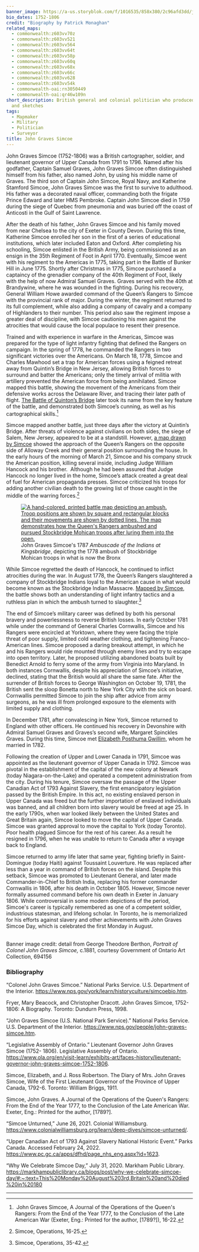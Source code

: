 ```yaml
---
banner_image: https://a-us.storyblok.com/f/1016535/858x380/2c96afd3dd/john_graves_simcoe.png
bio_dates: 1752-1806
credit: "Biography by Patrick Monaghan"
related_maps:
  - commonwealth:z603vv70z
  - commonwealth:z603vv521
  - commonwealth:z603vv564
  - commonwealth:z603vv64t
  - commonwealth:z603vv58p
  - commonwealth:z603vv60q
  - commonwealth:z603vv68x
  - commonwealth:z603vv66c
  - commonwealth:z603vv628
  - commonwealth:z603vv54k
  - commonwealth-oai:rn3050449
  - commonwealth-oai:qr46w109n
short_description: British general and colonial politician who produced many maps
  and sketches
tags:
  - Mapmaker
  - Military
  - Politician
  - Surveyor
title: John Graves Simcoe
---
```

John Graves Simcoe (1752-1806) was a British cartographer, soldier, and lieutenant governor of Upper Canada from 1791 to 1796. Named after his godfather, Captain Samuel Graves, John Graves Simcoe often distinguished himself from his father, also named John, by using his middle name of Graves. The third son of Captain John Simcoe, Royal Navy, and Katherine Stamford Simcoe, John Graves Simcoe was the first to survive to adulthood. His father was a decorated naval officer, commanding both the frigate Prince Edward and later HMS Pembroke. Captain John Simcoe died in 1759 during the siege of Quebec from pneumonia and was buried off the coast of Anticosti in the Gulf of Saint Lawrence.

After the death of his father, John Graves Simcoe and his family moved from near Chelsea to the city of Exeter in County Devon. During this time, Katherine Simcoe enrolled her son in the first of a series of educational institutions, which later included Eaton and Oxford. After completing his schooling, Simcoe enlisted in the British Army, being commissioned as an ensign in the 35th Regiment of Foot in April 1770. Eventually, Simcoe went with his regiment to the Americas in 1775, taking part in the Battle of Bunker Hill in June 1775. Shortly after Christmas in 1775, Simcoe purchased a captaincy of the grenadier company of the 40th Regiment of Foot, likely with the help of now Admiral Samuel Graves. Graves served with the 40th at Brandywine, where he was wounded in the fighting. During his recovery, General William Howe awarded command of the Queen’s Rangers to Simcoe with the provincial rank of major. During the winter, the regiment returned to its full complement, while also adding a company of cavalry and a company of Highlanders to their number. This period also saw the regiment impose a greater deal of discipline, with Simcoe cautioning his men against the atrocities that would cause the local populace to resent their presence.

Trained and with experience in warfare in the Americas, Simcoe was prepared for the type of light infantry fighting that defined the Rangers on campaign. In the spring of 1778, he commanded the Rangers in two significant victories over the Americans. On March 18, 1778, Simcoe and Charles Mawhood set a trap for American forces using a feigned retreat away from Quintin’s Bridge in New Jersey, allowing British forces to surround and batter the Americans; only the timely arrival of militia with artillery prevented the American force from being annihilated. Simcoe mapped this battle, showing the movement of the Americans from their defensive works across the Delaware River, and tracing their later path of flight. [The Battle of Quinton’s Bridge](/maps/commonwealth:z603vv521) later took its name from the key feature of the battle, and demonstrated both Simcoe’s cunning, as well as his cartographical skills.[^1]

Simcoe mapped another battle, just three days after the victory at Quintin’s Bridge. After threats of violence against civilians on both sides, the siege of Salem, New Jersey, appeared to be at a standstill. However, [a map drawn by Simcoe](/maps/commonwealth:z603vv54k) showed the approach of the Queen’s Rangers on the opposite side of Alloway Creek and their general position surrounding the house. In the early hours of the morning of March 21, Simcoe and his company struck the American position, killing several inside, including Judge William Hancock and his brother.  Although he had been assured that Judge Hancock no longer lived in the home, Simcoe’s attack created a great deal of fuel for American propaganda presses. Simcoe criticized his troops for adding another civilian death to the growing list of those caught in the middle of the warring forces.[^2]

<figure class="table m-auto">
  <a href="/maps/commonwealth:z603vv564">
    <img src="https://iiif.digitalcommonwealth.org/iiif/2/commonwealth:z603vv57d/940,1165,5505,4326/650,/0/default.jpg" alt="A hand-colored, printed battle map depicting an ambush. Troop positions are shown by square and rectangular blocks and their movements are shown by dotted lines. The map demonstrates how the Queen&#39;s Rangers ambushed and pursued Stockbridge Mohican troops after luring them into the open." />
  </a>
  <figcaption class="table-caption caption-bottom mt-0">
    John Graves Simcoe&#39;s 1787 <em>Ambuscade of the Indians at Kingsbridge</em>, depicting the 1778 ambush of Stockbridge Mohican troops in what is now the Bronx
  </figcaption>
</figure>

While Simcoe regretted the death of Hancock, he continued to inflict atrocities during the war. In August 1778, the Queen’s Rangers slaughtered a company of Stockbridge Indians loyal to the American cause in what would become known as the Stockbridge Indian Massacre. [Mapped by Simcoe](/maps/commonwealth:z603vv564), the battle shows both an understanding of light infantry tactics and a ruthless plan in which the ambush turned to slaughter.[^3]

The end of Simcoe’s military career was defined by both his personal bravery and powerlessness to reverse British losses. In early October 1781 while under the command of General Charles Cornwallis, Simcoe and his Rangers were encircled at Yorktown, where they were facing the triple threat of poor supply, limited cold weather clothing, and tightening Franco-American lines. Simcoe proposed a daring breakout attempt, in which he and his Rangers would ride mounted through enemy lines and try to escape into open territory. Later, he proposed utilizing abandoned boats built by Benedict Arnold to ferry some of the army from Virginia into Maryland. In both instances Cornwallis, despite his appreciation of Simcoe’s initiative, declined, stating that the British would all share the same fate. After the surrender of British forces to George Washington on October 19, 1781, the British sent the sloop Bonetta north to New York City with the sick on board. Cornwallis permitted Simcoe to join the ship after advice from army surgeons, as he was ill from prolonged exposure to the elements with limited supply and clothing.

In December 1781, after convalescing in New York, Simcoe returned to England with other officers. He continued his recovery in Devonshire with Admiral Samuel Graves and Graves’s second wife, Margaret Spinckles Graves. During this time, Simcoe met [Elizabeth Posthuma Gwillim](/people/elizabeth-simcoe), whom he married in 1782.

Following the creation of Upper and Lower Canada in 1791, Simcoe was appointed as the lieutenant governor of Upper Canada in 1792. Simcoe was pivotal in the establishment of the capital of the new colony at Newark (today Niagara-on-the-Lake) and operated a competent administration from the city. During his tenure, Simcoe oversaw the passage of the Upper Canadian Act of 1793 Against Slavery, the first emancipatory legislation passed by the British Empire. In this act, no existing enslaved person in Upper Canada was freed but the further importation of enslaved individuals was banned, and all children born into slavery would be freed at age 25. In the early 1790s, when war looked likely between the United States and Great Britain again, Simcoe looked to move the capital of Upper Canada. Simcoe was granted approval to move the capital to York (today Toronto). Poor health plagued Simcoe for the rest of his career. As a result he resigned in 1796, when he was unable to return to Canada after a voyage back to England.

Simcoe returned to army life later that same year, fighting briefly in Saint-Domingue (today Haiti) against Toussaint Louverture. He was replaced after less than a year in command of British forces on the island. Despite this setback, Simcoe was promoted to Lieutenant General, and later made Commander-in-Chief to British India, replacing his former commander Cornwallis in 1806, after his death in October 1805. However, Simcoe never formally assumed command before his own death in Exeter in January 1806. While controversial in some modern depictions of the period, Simcoe's career is typically remembered as one of a competent soldier, industrious statesman, and lifelong scholar. In Toronto, he is memorialized for his efforts against slavery and other achievements with John Graves Simcoe Day, which is celebrated the first Monday in August.  
  

Banner image credit: detail from George Theodore Berthon, _Portrait of Colonel John Graves Simcoe,_ c.1881, courtesy Government of Ontario Art Collection, 694156

[^1]:  John Graves Simcoe, A Journal of the Operations of the Queen's Rangers: From the End of the Year 1777, to the Conclusion of the Late American War (Exeter, Eng.: Printed for the author, \[1789?\]), 16-22.

[^2]: Simcoe, Operations, 16-25.

[^3]: Simcoe, Operations, 35-42.

### Bibliography

“Colonel John Graves Simcoe.” National Parks Service. U.S. Department of the Interior. https://www.nps.gov/york/learn/historyculture/simcoebio.htm.

Fryer, Mary Beacock, and Christopher Dracott. John Graves Simcoe, 1752-1806: A Biography. Toronto: Dundurn Press, 1998.

“John Graves Simcoe (U.S. National Park Service).” National Parks Service. U.S. Department of the Interior. https://www.nps.gov/people/john-graves-simcoe.htm.

“Legislative Assembly of Ontario.” Lieutenant Governor John Graves Simcoe (1752- 1806). Legislative Assembly of Ontario. https://www.ola.org/en/visit-learn/exhibits-art/faces-history/lieutenant-governor-john-graves-simcoe-1752-1806.

Simcoe, Elizabeth, and J. Ross Robertson. The Diary of Mrs. John Graves Simcoe, Wife of the First Lieutenant Governor of the Province of Upper Canada, 1792-6. Toronto: William Briggs, 1911.

Simcoe, John Graves. A Journal of the Operations of the Queen's Rangers: From the End of the Year 1777, to the Conclusion of the Late American War. Exeter, Eng.: Printed for the author, \[1789?\].

“Simcoe Unturned,” June 26, 2021. Colonial Williamsburg. https://www.colonialwilliamsburg.org/learn/deep-dives/simcoe-unturned/.

“Upper Canadian Act of 1793 Against Slavery National Historic Event.” Parks Canada. Accessed February 24, 2022. https://www.pc.gc.ca/apps/dfhd/page_nhs_eng.aspx?id=1623.

“Why We Celebrate Simcoe Day,” July 31, 2020. Markham Public Library. https://markhampubliclibrary.ca/blogs/post/why-we-celebrate-simcoe-day/#:~:text=This%20Monday%20August%203rd,Britain%20and%20died%20in%20180

***
